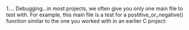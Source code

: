 1.... Debugging...in most projects, we often give you only one main file to test with. For example, this main file is a test for a postitive_or_negative() function similar to the one you worked with in an earlier C project:

